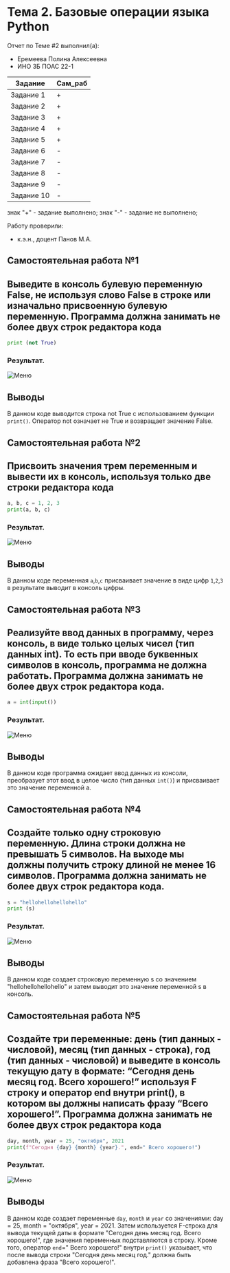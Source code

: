 # Тема 2. Базовые операции языка Python
Отчет по Теме #2 выполнил(а):
- Еремеева Полина Алексеевна
- ИНО ЗБ ПОАС 22-1

| Задание | Сам_раб |
| ------ | ------ |
| Задание 1 |  + |
| Задание 2 | + |
| Задание 3 | + |
| Задание 4 | + |
| Задание 5 | + |
| Задание 6 | - |
| Задание 7 | - |
| Задание 8 | - |
| Задание 9 | - |
| Задание 10 | - |

знак "+" - задание выполнено; знак "-" - задание не выполнено;

Работу проверили:
- к.э.н., доцент Панов М.А.

## Самостоятельная работа №1

## Выведите в консоль булевую переменную False, не используя слово False в строке или изначально присвоенную булевую переменную. Программа должна занимать не более двух строк редактора кода

```python
print (not True)
```
### Результат.

![Меню](https://github.com/PolinaEr22/Lab/blob/Тема2/pic/1.png)

## Выводы
В данном коде выводится строка not True с использованием функции `print()`. Оператор not означает не True и возвращает значение False.

## Самостоятельная работа №2

## Присвоить значения трем переменным и вывести их в консоль, используя только две строки редактора кода

```python
a, b, c = 1, 2, 3
print(a, b, c)
```
### Результат.

![Меню](https://github.com/PolinaEr22/Lab/blob/Тема2/pic/2.png)

## Выводы
В данном коде переменная `a`,`b`,`c` присваивает значение в виде цифр `1`,`2`,`3` в результате выводит в консоль цифры.

## Самостоятельная работа №3

## Реализуйте ввод данных в программу, через консоль, в виде только целых чисел (тип данных int). То есть при вводе буквенных символов в консоль, программа не должна работать. Программа должна занимать не более двух строк редактора кода.

```python
a = int(input())
```
### Результат.

![Меню](https://github.com/PolinaEr22/Lab/blob/Тема2/pic/3.png)

## Выводы

В данном коде программа ожидает ввод данных из консоли, преобразует этот ввод в целое число (тип данных `int()`) и присваивает это значение переменной a.

## Самостоятельная работа №4

## Создайте только одну строковую переменную. Длина строки должна не превышать 5 символов. На выходе мы должны получить строку длиной не менее 16 символов. Программа должна занимать не более двух строк редактора кода.

```python
s = "hellohellohellohello"
print (s)
```
### Результат.

![Меню](https://github.com/PolinaEr22/Lab/blob/Тема2/pic/4.png)

## Выводы

В данном коде создает строковую переменную s со значением "hellohellohellohello" и затем выводит это значение переменной s в консоль.

## Самостоятельная работа №5

## Создайте три переменные: день (тип данных - числовой), месяц (тип данных - строка), год (тип данных - числовой) и выведите в консоль текущую дату в формате: “Сегодня день месяц год. Всего хорошего!” используя F строку и оператор end внутри print(), в котором вы должны написать фразу “Всего хорошего!”. Программа должна занимать не более двух строк редактора кода

```python
day, month, year = 25, "октября", 2021
print(f"Сегодня {day} {month} {year}.", end=" Всего хорошего!")
```
### Результат.

![Меню](https://github.com/PolinaEr22/Lab/blob/Тема2/pic/5.png)

## Выводы

В данном коде  создает переменные `day`, `month` и `year` со значениями: day = 25, month = "октября", year = 2021. Затем используется F-строка для вывода текущей даты в формате "Сегодня день месяц год. Всего хорошего!", где значения переменных подставляются в строку. Кроме того, оператор `end`=" Всего хорошего!" внутри `print()` указывает, что после вывода строки "Сегодня день месяц год." должна быть добавлена фраза "Всего хорошего!".
